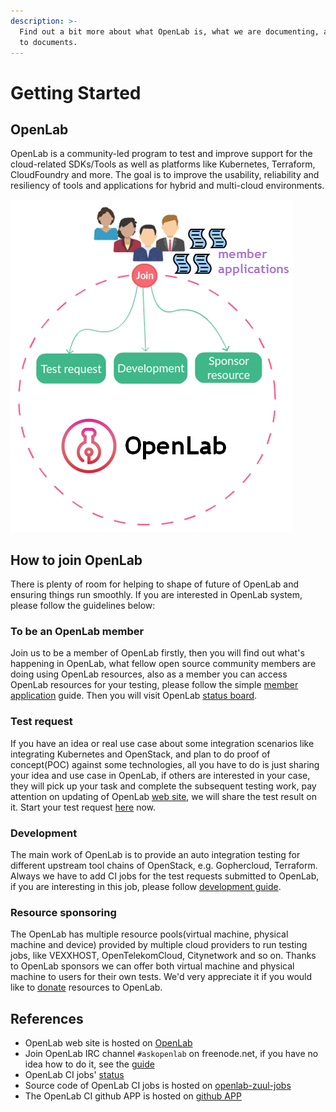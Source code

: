 ```yaml
---
description: >-
  Find out a bit more about what OpenLab is, what we are documenting, and links
  to documents.
---
```


# Getting Started

## OpenLab

OpenLab is a community-led program to test and improve support for the cloud-related SDKs/Tools as well as platforms like Kubernetes, Terraform, CloudFoundry and more. The goal is to improve the usability, reliability and resiliency of tools and applications for hybrid and multi-cloud environments.

![](.gitbook/assets/getting_started.png)

## How to join OpenLab

There is plenty of room for helping to shape of future of OpenLab and ensuring things run smoothly. If you are interested in OpenLab system, please follow the guidelines below:

### To be an OpenLab member

Join us to be a member of OpenLab firstly, then you will find out what's happening in OpenLab, what fellow open source community members are doing using OpenLab resources, also as a member you can access OpenLab resources for your testing, please follow the simple [member application](contributors/member-application.md) guide. Then you will visit OpenLab [status board](https://github.com/orgs/theopenlab/projects/1).

### Test request

If you have an idea or real use case about some integration scenarios like integrating Kubernetes and OpenStack, and plan to do proof of concept\(POC\) against some technologies, all you have to do is just sharing your idea and use case in OpenLab, if others are interested in your case, they will pick up your task and complete the subsequent testing work, pay attention on updating of OpenLab [web site](https://openlabtesting.org/explore/), we will share the test result on it. Start your test request [here](https://github.com/theopenlab/openlab/issues/new?template=test-request.md&labels=integration%20case) now.

### Development

The main work of OpenLab is to provide an auto integration testing for different upstream tool chains of OpenStack, e.g. Gophercloud, Terraform. Always we have to add CI jobs for the test requests submitted to OpenLab, if you are interesting in this job, please follow [development guide](contributors/development-guide.md).

### Resource sponsoring

The OpenLab has multiple resource pools\(virtual machine, physical machine and device\) provided by multiple cloud providers to run testing jobs, like VEXXHOST, OpenTelekomCloud, Citynetwork and so on. Thanks to OpenLab sponsors we can offer both virtual machine and physical machine to users for their own tests. We'd very appreciate it if you would like to [donate](contributors/sponsor-resources.md) resources to OpenLab.

## References

* OpenLab web site is hosted on [OpenLab](https://openlabtesting.org/)
* Join OpenLab IRC channel `#askopenlab` on freenode.net, if you have no idea how to do it, see the [guide](https://freenode.net/kb/answer/chat)
* OpenLab CI jobs' [status](http://status.openlabtesting.org/status)
* Source code of OpenLab CI jobs is hosted on [openlab-zuul-jobs](https://github.com/theopenlab/openlab-zuul-jobs)
* The OpenLab CI github APP is hosted on [github APP](https://github.com/apps/theopenlab-ci)

